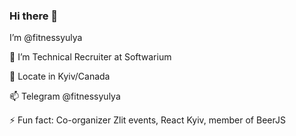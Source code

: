 ### Hi there 👋
<p> I’m @fitnessyulya </p>
<p> 🔭 I’m Technical Recruiter at Softwarium</p>
<p> 📍 Locate in Kyiv/Canada</p>
<p> 📫 Telegram @fitnessyulya</p>
<p> ⚡ Fun fact: Co-organizer Zlit events, React Kyiv, member of BeerJS </p>

<!--
**fitnessyulya/fitnessyulya** is a ✨ _special_ ✨ repository because its `README.md` (this file) appears on your GitHub profile.

Here are some ideas to get you started:

- 🔭 I’m currently working on ...
- 🌱 I’m currently learning ...
- 👯 I’m looking to collaborate on ...
- 🤔 I’m looking for help with ...
- 💬 Ask me about ...
- 📫 How to reach me: ...
- 😄 Pronouns: ...
- ⚡ Fun fact: ...
-->
